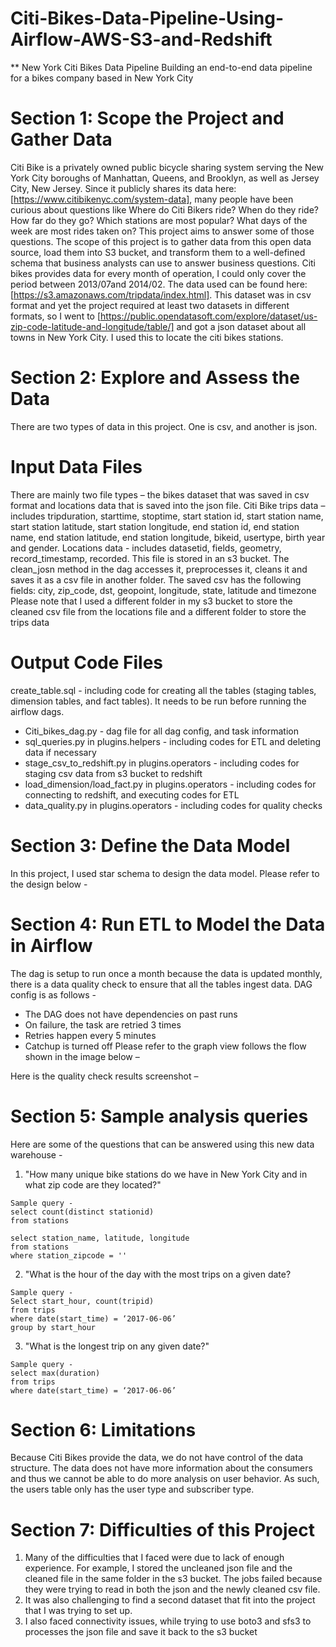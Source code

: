 # Citi-Bikes-Data-Pipeline-Using-Airflow-AWS-S3-and-Redshift
** New York Citi Bikes Data Pipeline
Building an end-to-end data pipeline for a bikes company based in New York City
# Section 1: Scope the Project and Gather Data
Citi Bike is a privately owned public bicycle sharing system serving the New York City boroughs of Manhattan, Queens, and Brooklyn, as well as Jersey City, New Jersey. Since it publicly shares its data here: [https://www.citibikenyc.com/system-data], many people have been curious about questions like Where do Citi Bikers ride? When do they ride? How far do they go? Which stations are most popular? What days of the week are most rides taken on? This project aims to answer some of those questions.
The scope of this project is to gather data from this open data source, load them into S3 bucket, and transform them to a well-defined schema that business analysts can use to answer business questions. Citi bikes provides data for every month of operation, I could only cover the period between 2013/07and 2014/02. The data used can be found here: [https://s3.amazonaws.com/tripdata/index.html]. This dataset was in csv format and yet the project required at least two datasets in different formats, so I went to [https://public.opendatasoft.com/explore/dataset/us-zip-code-latitude-and-longitude/table/] and got a json dataset about all towns in New York City. I used this to locate the citi bikes stations.
# Section 2: Explore and Assess the Data
There are two types of data in this project. One is csv, and another is json.
# Input Data Files
There are mainly two file types – the bikes dataset that was saved in csv format and locations data that is saved into the json file.
Citi Bike trips data – includes tripduration, starttime, stoptime, start station id, start station name, start station latitude, start station longitude, end station id, end station name, end station latitude, end station longitude, bikeid, usertype, birth year and gender.
Locations data - includes datasetid, fields, geometry, record_timestamp, recorded. This file is stored in an s3 bucket. The clean_josn method in the dag accesses it, preprocesses it, cleans it and saves it as a csv file in another folder. The saved csv has the following fields: city, zip_code, dst, geopoint, longitude, state, latitude and timezone
Please note that I used a different folder in my s3 bucket to store the cleaned csv file from the locations file and a different folder to store the trips data
# Output Code Files
create_table.sql - including code for creating all the tables (staging tables, dimension tables, and fact tables). It needs to be run before running the airflow dags.
- Citi_bikes_dag.py - dag file for all dag config, and task information
- sql_queries.py in plugins.helpers - including codes for ETL and deleting data if necessary
- stage_csv_to_redshift.py in plugins.operators - including codes for staging csv data from s3 bucket to redshift
- load_dimension/load_fact.py in plugins.operators - including codes for connecting to redshift, and executing codes for ETL
- data_quality.py in plugins.operators - including codes for quality checks
# Section 3: Define the Data Model
In this project, I used star schema to design the data model. Please refer to the design below -

# Section 4: Run ETL to Model the Data in Airflow
The dag is setup to run once a month because the data is updated monthly, there is a data quality check to ensure that all the tables ingest data.
DAG config is as follows -
-	The DAG does not have dependencies on past runs
-	On failure, the task are retried 3 times
-	Retries happen every 5 minutes
-	Catchup is turned off
Please refer to the graph view follows the flow shown in the image below – 

Here is the quality check results screenshot – 

# Section 5: Sample analysis queries
Here are some of the questions that can be answered using this new data warehouse -
1.	"How many unique bike stations do we have in New York City and in what zip code are they located?"
```
Sample query -
select count(distinct stationid) 
from stations

select station_name, latitude, longitude
from stations
where station_zipcode = ''
```

2.	"What is the hour of the day with the most trips on a given date?
```
Sample query -
Select start_hour, count(tripid) 
from trips
where date(start_time) = ‘2017-06-06’
group by start_hour
```
3.	"What is the longest trip on any given date?"
```
Sample query -
select max(duration) 
from trips
where date(start_time) = ‘2017-06-06’
```
# Section 6: Limitations
Because Citi Bikes provide the data, we do not have control of the data structure. The data does not have more information about the consumers and thus we cannot be able to do more analysis on user behavior. As such, the users table only has the user type and subscriber type.  
# Section 7: Difficulties of this Project
1.	Many of the difficulties that I faced were due to lack of enough experience. For example, I stored the uncleaned json file and the cleaned file in the same folder in the s3 bucket. The jobs failed because they were trying to read in both the json and the newly cleaned csv file.
2.	It was also challenging to find a second dataset that fit into the project that I was trying to set up.
3.	I also faced connectivity issues, while trying to use boto3 and sfs3 to processes the json file and save it back to the s3 bucket
